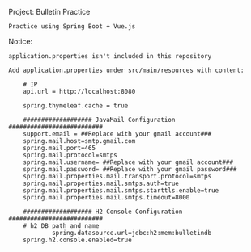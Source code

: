 Project: Bulletin Practice

    Practice using Spring Boot + Vue.js 

Notice:

    application.properties isn't included in this repository
    
    Add application.properties under src/main/resources with content:
    
        # IP
        api.url = http://localhost:8080
        
        spring.thymeleaf.cache = true
        
        ################### JavaMail Configuration ##########################
        support.email = ##Replace with your gmail account### 
        spring.mail.host=smtp.gmail.com
        spring.mail.port=465
        spring.mail.protocol=smtps
        spring.mail.username= ##Replace with your gmail account###
        spring.mail.password= ##Replace with your gmail password###
        spring.mail.properties.mail.transport.protocol=smtps
        spring.mail.properties.mail.smtps.auth=true
        spring.mail.properties.mail.smtps.starttls.enable=true
        spring.mail.properties.mail.smtps.timeout=8000
        
        ################### H2 Console Configuration ##########################
        # h2 DB path and name 
                spring.datasource.url=jdbc:h2:mem:bulletindb 
        spring.h2.console.enabled=true
    